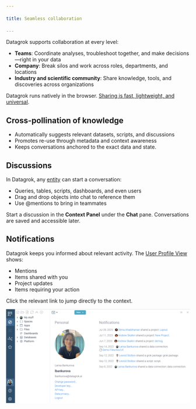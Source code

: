 ```yaml
---

title: Seamless collaboration

---
```


Datagrok supports collaboration at every level:

* **Teams**: Coordinate analyses, troubleshoot together, and make decisions—right in your data
* **Company**: Break silos and work across roles, departments, and locations
* **Industry and scientific community**: Share knowledge, tools, and discoveries across organizations

Datagrok runs natively in the browser. [Sharing is fast, lightweight, and universal](../datagrok/navigation/basic-tasks/basic-tasks.md#share).


## Cross-pollination of knowledge

* Automatically suggests relevant datasets, scripts, and discussions
* Promotes re-use through metadata and context awareness
* Keeps conversations anchored to the exact data and state.

## Discussions

In Datagrok, any [entity](../datagrok/concepts/objects.md) can start a conversation:

* Queries, tables, scripts, dashboards, and even users
* Drag and drop objects into chat to reference them
* Use @mentions to bring in teammates

Start a discussion in the **Context Panel** under the **Chat** pane. Conversations are saved and accessible later.

## Notifications

Datagrok keeps you informed about relevant activity. The [User Profile View](link) shows:

* Mentions
* Items shared with you
* Project updates
* Items requiring your action

Click the relevant link to jump directly to the context.

![Notification page](collab-notifications-0.png)


